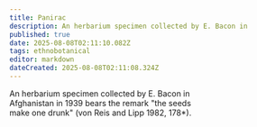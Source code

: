 ```yaml
---
title: Panirac
description: An herbarium specimen collected by E. Bacon in
published: true
date: 2025-08-08T02:11:10.082Z
tags: ethnobotanical
editor: markdown
dateCreated: 2025-08-08T02:11:08.324Z
---
```


<div>An herbarium specimen collected by E. Bacon in</div>
<div>Afghanistan in 1939 bears the remark "the seeds</div>
<div>make one drunk" (von Reis and Lipp 1982, 178*).</div>